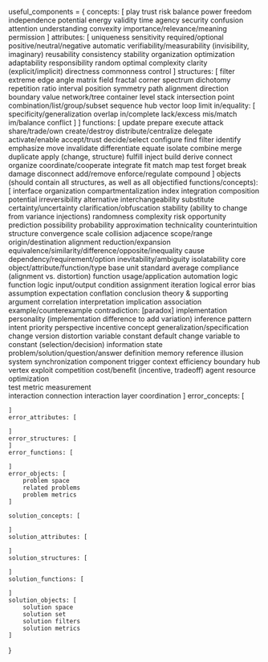 useful_components = {
	concepts: [
		play
		trust
		risk
		balance
		power
		freedom
		independence
		potential
		energy
		validity
		time
		agency
		security
		confusion
		attention
		understanding
		convexity
		importance/relevance/meaning
		permission
	]
	attributes: [
		uniqueness
		sensitivity
		required/optional
		positive/neutral/negative
		automatic
		verifiability/measurability (invisibility, imaginary)
		reusability
		consistency
		stability
		organization
		optimization
		adaptability
		responsibility
		random
		optimal
		complexity
		clarity (explicit/implicit)
		directness
		commonness
		control
	]
	structures: [
		filter
		extreme
		edge
		angle
		matrix
		field
		fractal
		corner
		spectrum
		dichotomy
		repetition
		ratio
		interval
		position
		symmetry
		path
		alignment
		direction
		boundary
		value
		network/tree
		container
		level
		stack
		intersection
		point
		combination/list/group/subset
		sequence
		hub
		vector
		loop
		limit
		in/equality: [
			specificity/generalization
			overlap
			in/complete
			lack/excess
			mis/match
			im/balance
			conflict
		]
	]
	functions: [
		update
		prepare
		execute
		attack
		share/trade/own
		create/destroy
		distribute/centralize
		delegate
		activate/enable
		accept/trust
		decide/select
		configure
		find
		filter
		identify
		emphasize
		move
		invalidate
		differentiate
		equate
		isolate
		combine
		merge
		duplicate
		apply (change, structure)
		fulfill
		inject
		build
		derive
		connect
		organize
		coordinate/cooperate
		integrate
		fit
		match
		map
		test
		forget
		break
		damage
		disconnect
		add/remove
		enforce/regulate
		compound
	]
	objects (should contain all structures, as well as all objectified functions/concepts): [
		interface
			organization
				compartmentalization
				index
			integration
			composition
		potential
			irreversibility
			alternative
				interchangeability
				substitute
			certainty/uncertainty
				clarification/obfuscation
				stability (ability to change from variance injections)
				randomness
				complexity
				risk
				opportunity
				prediction
				possibility
				probability
				approximation
				technicality
				counterintuition
		structure
			convergence
			scale
			collision
			adjacence
			scope/range
			origin/destination
			alignment
			reduction/expansion
			equivalence/similarity/difference/opposite/inequality
		cause
			dependency/requirement/option
			inevitability/ambiguity
			isolatability
		core
			object/attribute/function/type
			base
				unit
				standard
					average
				compliance (alignment vs. distortion)
		function
			usage/application
			automation
			logic
				function logic
					input/output
					condition
					assignment
					iteration
				logical error
					bias
				assumption
				expectation
				conflation
				conclusion
				theory & supporting argument
				correlation
				interpretation
				implication
				association
				example/counterexample
				contradiction: [paradox]
				implementation
					personality (implementation difference to add variation)
				inference
			pattern
		intent
			priority
			perspective
			incentive
		concept
			generalization/specification
		change
			version
			distortion
			variable
			constant
				default
			change variable to constant (selection/decision)
		information
			state
			problem/solution/question/answer
			definition
			memory
			reference
			illusion
		system
			synchronization
			component
			trigger
			context
			efficiency
			boundary
			hub
			vertex
			exploit
			competition
			cost/benefit (incentive, tradeoff)
			agent
			resource
			optimization		
				test
				metric
				measurement		
			interaction
				connection
				interaction layer
				coordination
	]
	error_concepts: [

	]
	error_attributes: [

	]
	error_structures: [
	]
	error_functions: [

	]
	error_objects: [
		problem space
		related problems
		problem metrics
	]

	solution_concepts: [

	]
	solution_attributes: [

	]
	solution_structures: [

	]
	solution_functions: [

	]
	solution_objects: [
		solution space
		solution set
		solution filters
		solution metrics
	]
}
